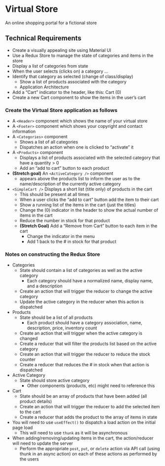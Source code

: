 # Virtual Store

An online shopping portal for a fictional store

## Technical Requirements

- Create a visually appealing site using Material UI
- Use a Redux Store to manage the state of categories and items in the store
- Display a list of categories from state
- When the user selects (clicks on) a category …
- Identify that category as selected (change of class/display)
  - Show a list of products associated with the category
  - Application Architecture
- Add a “Cart” indicator to the header, like this: Cart (0)
- Create a new Cart component to show the items in the user’s cart

### Create the Virtual Store application as follows

- A `<Header>` component which shows the name of your virtual store
- A `<Footer>` component which shows your copyright and contact information
- A `<Categories>` component
  - Shows a list of all categories
  - Dispatches an action when one is clicked to “activate” it
- A `<Products>` component
  - Displays a list of products associated with the selected category that have a quantity > 0
  - Add an “add to cart” button to each product
- **(Stretch goal)** An `<ActiveCategory />` component
  - appears above the products list to inform the user as to the name/description of the currently active category
- `<SimpleCart />` Displays a short list (title only) of products in the cart
  - This should be present at all times
  - When a user clicks the “add to cart” button add the item to their cart
  - Show a running list of the items in the cart (just the titles)
  - Change the (0) indicator in the header to show the actual number of items in the cart
  - Reduce the number in stock for that product
  - **(Stretch Goal)** Add a “Remove from Cart” button to each item in the cart
    - Change the indicator in the menu
    - Add 1 back to the # in stock for that product

### Notes on constructing the Redux Store

- Categories
  - State should contain a list of categories as well as the active category
    - Each category should have a normalized name, display name, and a description
  - Create an action that will trigger the reducer to change the active category
  - Update the active category in the reducer when this action is dispatched
- Products
  - State should be a list of all products
    - Each product should have a category association, name, description, price, inventory count
  - Create an action that will trigger when the active category is changed
  - Create a reducer that will filter the products list based on the active category
  - Create an action that will trigger the reducer to reduce the stock counter
  - Create a reducer that reduces the # in stock when that action is dispatched
- Active Category
  - State should store active category
    - Other components (products, etc) might need to reference this
- Cart
  - State should be an array of products that have been added (all product details)
  - Create an action that will trigger the reducer to add the selected item to the cart
  - Create a reducer that adds the product to the array of items in state
- You will need to use `useEffect()` to dispatch a load action on the initial page load
  - This will need to use `thunk` as it will be asynchronous
- When adding/removing/updating items in the cart, the action/reducer will need to update the server
  - Perform the appropriate `post`, `put`, or `delete` action via API call (using thunk in an async action) on each of these actions as performed by the users

